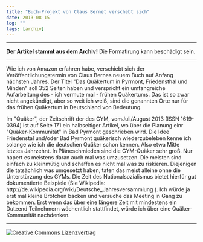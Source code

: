 ```yaml
---
title: "Buch-Projekt von Claus Bernet verschebt sich"
date: 2013-08-15
log: ""
tags: [archiv]
---
```

<hr><b>Der Artikel stammt aus dem Archiv!</b> Die Formatirung kann beschädigt sein.<hr>
<p>Wie ich von Amazon erfahren habe, verschiebt sich der Veröffentlichungstermin von Claus Bernes neuem Buch auf Anfang nächsten Jahres. Der Titel "Das Quäkertum in Pyrmont, Friedensthal und Minden" soll 352 Seiten haben und verspricht ein umfangreiche Aufarbeitung des - ich vermute mal - frühen Quäkertums. Das ist so zwar nicht angekündigt, aber so weit ich weiß, sind die genannten Orte nur für das frühen Quäkertum in Deutschland von Bedeutung. </p>

<p>Im "Quäker", der Zeitschrift der des GYM, vomJuli/August 2013 (ISSN 1619-0394) ist auf Seite 171 ein halbseitiger Artikel, wo über die Planung einr "Quäker-Kommunität" in Bad Pyrmont geschrieben wird. Die Idee Friedenstal und/oder Bad Pyrmont quäkerisch wiederzubeleben kenne ich solange wie ich die deutschen Quäker schon kennen. Also etwa Mitte letztes Jahrzehnt. In Pläneschmieden sind die GYM-Quäker sehr groß. Nur hapert es meistens daran auch mal was umzusetzen. Die meisten sind einfach zu kleinmütig und schaffen es nicht mal was zu riskieren. Diejenigen die  tatsächlich was umgesetzt haben, taten das meist alleine ohne die Unterstürzung des GYMs. Die Zeit des Nationalsozialismus bietet hierfür gut dokumentierte Beispiele (Sie Wikipedia: http://de.wikipedia.org/wiki/Deutsche_Jahresversammlung ). Ich würde ja erst mal kleine Brötchen backen und versuche das Meeting in Gang zu bekommen. Erst wenn das über eine längere Zeit mit mindestens ein Dutzend Teilnehmern wöchentlich stattfindet, würde ich über eine Quäker-Kommunität nachdenken.</p>

<hr>
<a rel="license" href="http://creativecommons.org/licenses/by-sa/3.0/"><img alt="Creative Commons Lizenzvertrag" style="border-width:0" src="http://i.creativecommons.org/l/by-sa/3.0/88x31.png" /></a>
